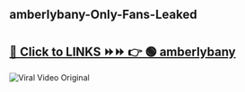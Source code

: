 
 ## amberlybany-Only-Fans-Leaked

# <h2><a href="https://clipsfans.com/amberlybany&ref=git">🔗 Click to LINKS ⏩⏩ 👉 🟢 amberlybany </a></h2>

<a href="https://clipsfans.com/amberlybany&ref=git" rel="nofollow" data-target="animated-image.originalLink"><img src="https://i.ibb.co.com/xMMVF88/686577567.gif" alt="Viral Video Original" style="max-width: 100%; display: inline-block;" data-target="animated-image.originalImage"></a>
